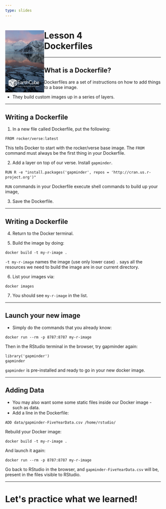 ```yaml
---
type: slides
---
```


<div><h1><img src="https://github.com/throughput-ec/ec-workshops/blob/main/static/module1/00_ec_slide1.png?raw=true" alt="EC Theme" width=25% align="left"/> Lesson 4<br>Dockerfiles</h1></div>

---

## What is a Dockerfile?

- Dockerfiles are a set of instructions on how to add things to a base image. 

- They build custom images up in a series of layers. 

---
## Writing a Dockerfile

1. In a new file called Dockerfile, put the following:

```
FROM rocker/verse:latest
```
This tells Docker to start with the rocker/verse base image. 
The `FROM` command must always be the first thing in your Dockerfile.

2. Add a layer on top of our verse. Install `gapminder`.
```
RUN R -e "install.packages('gapminder', repos = 'http://cran.us.r-project.org')"
```

`RUN` commands in your Dockerfile execute shell commands to build up your image,

3. Save the Dockerfile.

---

## Writing a Dockerfile

4. Return to the Docker terminal.

5. Build the image by doing:
```
docker build -t my-r-image .
```

`-t my-r-image` names the image (use only lower case)
`.` says all the resources we need to build the image are in our current directory. 

6. List your images via:
```
docker images
```
7. You should see `my-r-image` in the list. 


---

## Launch your new image 

- Simply do the commands that you already know:
```
docker run --rm -p 8787:8787 my-r-image
```

Then in the RStudio terminal in the browser, try gapminder again:

```
library('gapminder')
gapminder

```

`gapminder` is pre-installed and ready to go in your new docker image.

---

## Adding Data

- You may also want some some static files inside our Docker image - such as data.
- Add a line in the Dockerfile:
```
ADD data/gapminder-FiveYearData.csv /home/rstudio/
```
Rebuild your Docker image:
```
docker build -t my-r-image .
```
And launch it again:
```
docker run --rm -p 8787:8787 my-r-image
```
Go back to RStudio in the browser, and `gapminder-FiveYearData.csv` will be, present in the files visible to RStudio.

---

# Let's practice what we learned!
